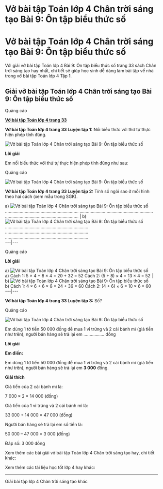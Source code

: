 # Vở bài tập Toán lớp 4 Chân trời sáng tạo Bài 9: Ôn tập biểu thức số

# Vở bài tập Toán lớp 4 Chân trời sáng tạo Bài 9: Ôn tập biểu thức số

Với giải vở bài tập Toán lớp 4 Bài 9: Ôn tập biểu thức số trang 33 sách Chân trời sáng tạo hay nhất, chi tiết sẽ giúp học sinh dễ dàng làm bài tập về nhà trong vở bài tập Toán lớp 4 Tập 1.

## Giải vở bài tập Toán lớp 4 Chân trời sáng tạo Bài 9: Ôn tập biểu thức số

Quảng cáo

[**Vở bài tập Toán lớp 4 trang 33**](https://vietjack.com/vbt-toan-4-ct/vbt-toan-lop-4-trang-33-chan-troi.jsp)

**Vở bài tập Toán lớp 4 trang 33 Luyện tập 1:** Nối biểu thức với thứ tự thực hiện phép tính đúng.

![Vở bài tập Toán lớp 4 Chân trời sáng tạo Bài 9: Ôn tập biểu thức số](https://vietjack.com/vbt-toan-4-ct/images/bai-9-on-tap-bieu-thuc-so.PNG)

**Lời giải**

Em nối biểu thức với thứ tự thực hiện phép tính đúng như sau:

Quảng cáo

![Vở bài tập Toán lớp 4 Chân trời sáng tạo Bài 9: Ôn tập biểu thức số](https://vietjack.com/vbt-toan-4-ct/images/bai-9-on-tap-bieu-thuc-so-1.PNG)

**Vở bài tập Toán lớp 4 trang 33 Luyện tập 2:** Tính số ngôi sao ở mỗi hình theo hai cách (xem mẫu trong SGK).

a) ![Vở bài tập Toán lớp 4 Chân trời sáng tạo Bài 9: Ôn tập biểu thức số](https://vietjack.com/vbt-toan-4-ct/images/bai-9-on-tap-bieu-thuc-so-2.PNG)  
............................................................ ............................................................ ............................................................ |  b) ![Vở bài tập Toán lớp 4 Chân trời sáng tạo Bài 9: Ôn tập biểu thức số](https://vietjack.com/vbt-toan-4-ct/images/bai-9-on-tap-bieu-thuc-so-3.PNG)  
.................................................................... .................................................................... ....................................................................  
---|---  
  
Quảng cáo

**Lời giải**

a) ![Vở bài tập Toán lớp 4 Chân trời sáng tạo Bài 9: Ôn tập biểu thức số](https://vietjack.com/vbt-toan-4-ct/images/bai-9-on-tap-bieu-thuc-so-4.PNG)  
a) Cách 1: 5 × 4 + 8 × 4  = 20 + 32 = 52 Cách 2: (5 + 8) × 4 = 13 × 4 = 52 |  b) ![Vở bài tập Toán lớp 4 Chân trời sáng tạo Bài 9: Ôn tập biểu thức số](https://vietjack.com/vbt-toan-4-ct/images/bai-9-on-tap-bieu-thuc-so-5.PNG)  
b) Cách 1: 4 × 6 + 6 × 6 = 24 + 36 = 60 Cách 2: (4 + 6) × 6 = 10 × 6 = 60  
---|---  
  
**Vở bài tập Toán lớp 4 trang 33 Luyện tập 3:** Số?

Quảng cáo

![Vở bài tập Toán lớp 4 Chân trời sáng tạo Bài 9: Ôn tập biểu thức số](https://vietjack.com/vbt-toan-4-ct/images/bai-9-on-tap-bieu-thuc-so-6.PNG)

Em dùng 1 tờ tiền 50 000 đồng để mua 1 vỉ trứng và 2 cái bánh mì (giá tiền như trên), người bán hàng sẽ trả lại em ................. đồng

**Lời giải**

**Em điền:**

Em dùng 1 tờ tiền 50 000 đồng để mua 1 vỉ trứng và 2 cái bánh mì (giá tiền như trên), người bán hàng sẽ trả lại em **3 000** đồng.

**Giải thích**

Giá tiền của 2 cái bánh mì là:

7 000 × 2 = 14 000 (đồng)

Giá tiền của 1 vỉ trứng và 2 cái bánh mì là:

33 000 + 14 000 = 47 000 (đồng)

Người bán hàng sẽ trả lại em số tiền là:

50 000 – 47 000 = 3 000 (đồng)

Đáp số: 3 000 đồng

Xem thêm các bài giải vở bài tập Toán lớp 4 Chân trời sáng tạo hay, chi tiết khác:

Xem thêm các tài liệu học tốt lớp 4 hay khác:

* * *

Giải bài tập lớp 4 Chân trời sáng tạo khác
